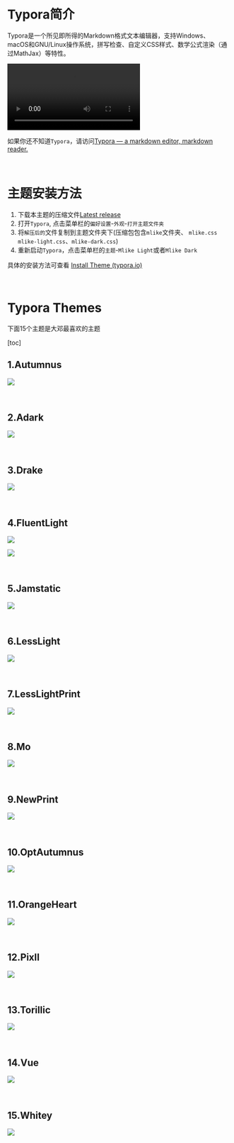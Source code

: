 

# Typora简介

Typora是一个所见即所得的Markdown格式文本编辑器，支持Windows、macOS和GNU/Linux操作系统，拼写检查、自定义CSS样式、数学公式渲染（通过MathJax）等特性。

![](img/typora1.mp4)

如果你还不知道`Typora`，请访问[Typora — a markdown editor, markdown reader.](https://typora.io/)

<br>

# 主题安装方法

1. 下载本主题的压缩文件[Latest release](https://github.com/AntonVanke/typora-mlike-theme/releases/latest)
2. 打开`Typora`, 点击菜单栏的`偏好设置`-`外观`-`打开主题文件夹`
3. 将`解压后的`文件复制到主题文件夹下(压缩包包含`mlike`文件夹、 `mlike.css` `mlike-light.css`、`mlike-dark.css`)
4. 重新启动`Typora`，点击菜单栏的`主题`-`Mlike Light`或者`Mlike Dark`

具体的安装方法可查看 [Install Theme (typora.io)](https://theme.typora.io/doc/Install-Theme/)

<br>

# Typora Themes 

下面15个主题是大邓最喜欢的主题

[toc]

## 1.Autumnus

![](img/autumnus.png)

<br>

## 2.Adark

![](img/adark.png)

<br>

## 3.Drake

![](img/drake.png)

<br>

## 4.FluentLight

![](img/fluentlight.png)

![](img/escaping.png)

<br>

## 5.Jamstatic

![](img/jamstatic.png)

<br>

## 6.LessLight

![](img/LessLight.png)

<br>

## 7.LessLightPrint

![](img/LessLightPrint.png)

<br>

## 8.Mo

![](img/Mo.png)

<br>

## 9.NewPrint

![](img/newprint.png)

<br>

## 10.OptAutumnus

![](img/optAutumnus.png)

<br>

## 11.OrangeHeart

![](img/orangeheart.png)

<br>

## 12.PixII

![](img/PixII.png)

<br>



## 13.Torillic

![](img/Torillic.png)

<br>



## 14.Vue

![](img/vue.png)

<br>



## 15.Whitey

![](img/whitey.png)

<br>
